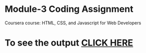 

# Module-3 Coding Assignment

Coursera course: HTML, CSS, and Javascript for Web Developers

# To see the output [CLICK HERE](https://codebreaker-02.github.io/Coursera-Assignment-HTML-CSS-and-Javascript-for-Web-Developers/module-3/index.html)

